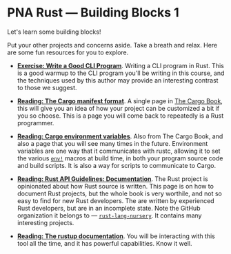 # PNA Rust &mdash; Building Blocks 1

Let's learn some building blocks!

Put your other projects and concerns aside. Take a breath and relax. Here
are some fun resources for you to explore.

- **[Exercise: Write a Good CLI Program]**. Writing a CLI program in Rust. This
  is a good warmup to the CLI program you'll be writing in this course, and the
  techniques used by this author may provide an interesting contrast to those we
  suggest.

- **[Reading: The Cargo manifest format]**. A single page in [The Cargo Book],
  this will give you an idea of how your project can be customized a bit if you
  so choose. This is a page you will come back to repeatedly is a Rust
  programmer.

- **[Reading: Cargo environment variables]**. Also from The Cargo Book, and also
  a page that you will see many times in the future. Environment variables are
  one way that it communicates with rustc, allowing it to set the various
  [`env!`] macros at build time, in both your program source code and build
  scripts. It is also a way for scripts to communicate to Cargo.

- **[Reading: Rust API Guidelines: Documentation]**. The Rust project is
  opinionated about how Rust source is written. This page is on how to document
  Rust projects, but the whole book is very worthile, and not so easy to find
  for new Rust developers. The are written by experienced Rust developers, but
  are in an incomplete state. Note the GitHub organization it belongs to &mdash;
  [`rust-lang-nursery`]. It contains many interesting projects.

- **[Reading: The rustup documentation]**. You will be interacting with this
  tool all the time, and it has powerful capabilities. Know it well.


[Reading: Rust API Guidelines: Documentation]: https://rust-lang-nursery.github.io/api-guidelines/documentation.html
[Reading: The Cargo manifest format]: https://doc.rust-lang.org/cargo/reference/manifest.html
[Reading: Cargo environment variables]: https://doc.rust-lang.org/cargo/reference/environment-variables.html
[The Cargo Book]: https://doc.rust-lang.org/cargo/reference/manifest.html
[`env!`]: https://doc.rust-lang.org/std/macro.env.html
[`rust-lang-nursery`]: https://github.com/rust-lang-nursery
[Reading: The rustup documentation]: https://github.com/rust-lang/rustup.rs/blob/master/README.md
[Exercise: Write a Good CLI Program]: https://qiita.com/tigercosmos/items/678f39b1209e60843cc3

